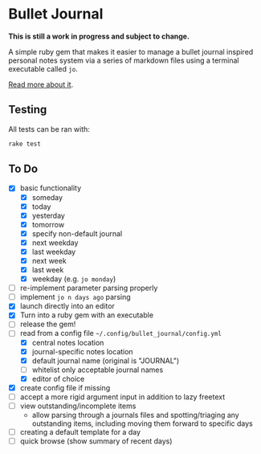 # Bullet Journal

**This is still a work in progress and subject to change.**

A simple ruby gem that makes it easier to manage a bullet journal inspired personal notes system via a series of markdown files using a terminal executable called `jo`.

[Read more about it](https://robgough.net/bullet-journal).

## Testing

All tests can be ran with:

```bash
rake test
```

## To Do

- [x] basic functionality
  - [x] someday
  - [x] today
  - [x] yesterday
  - [x] tomorrow
  - [x] specify non-default journal
  - [x] next weekday
  - [x] last weekday
  - [x] next week
  - [x] last week
  - [x] weekday (e.g. `jo monday`)
- [ ] re-implement parameter parsing properly
- [ ] implement `jo n days ago` parsing
- [x] launch directly into an editor
- [x] Turn into a ruby gem with an executable
- [ ] release the gem!
- [ ] read from a config file `~/.config/bullet_journal/config.yml`
  - [x] central notes location
  - [x] journal-specific notes location
  - [x] default journal name (original is "JOURNAL")
  - [ ] whitelist only acceptable journal names
  - [x] editor of choice
- [x] create config file if missing
- [ ] accept a more rigid argument input in addition to lazy freetext
- [ ] view outstanding/incomplete items
  - allow parsing through a journals files and spotting/triaging any outstanding items, including moving them forward to specific days
- [ ] creating a default template for a day
- [ ] quick browse (show summary of recent days)

